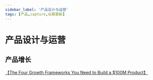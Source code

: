 ```yaml
---
sidebar_label: '产品设计与运营'
tags: [产品,capture,长期更新]
---
```


# 产品设计与运营

## 产品增长

[【The Four Growth Frameworks You Need to Build a $100M Product】](https://www.reforge.com/the-road-to-100m)&nbsp;&nbsp;